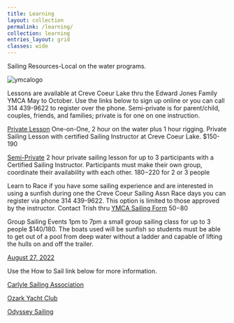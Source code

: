 ```yaml
---
title: Learning
layout: collection
permalink: /learning/
collection: learning
entries_layout: grid
classes: wide
---
```

Sailing Resources-Local on the water programs.

![ymcalogo](https://user-images.githubusercontent.com/83256703/167182152-3c2e45e4-ba3e-4b3f-875c-cdf4e2163397.png)

Lessons are available at Creve Coeur Lake thru the Edward Jones Family YMCA May to October. Use the links below to sign up online or you can call 314 439-9622 to register over the phone. Semi-private is for parent/child, couples, friends, and families; private is for one on one instruction. 

[Private Lesson](https://operations.daxko.com/Online/4034/ProgramsV2/OfferingDetails.mvc?program_id=TMP12156&offering_id=SES838988&location_id=B210&filter=H4sIAAAAAAAEAG1Sy27DIBD8lz07EiZNqnLsN-QWVYjA2l3VhghwIyvKvxfs-NVW8gHPLLOzs9xBBekqEHdonUEQ4LGmEL2K5Kx0Wnc-yAvGG6KFAkJUPqYqzjjfscOOHU9lKV72grHEojUrrixPfC8Ob-mDRwFaRayd7yWZAMJ2TVNA4_TYaMDO8M5LBh8FuKpCT7aWsb9iZhK2MZZxELwAsrrpDEqySkf6RvlsQ_lapZqA_9RMbZcSo_qcQ-qKZjIXqUXpla0nByZJb4AL-fgpMzxPNDunWefqXe1Vu0K-sL85n0eGoKiBxWKlNMaER9_h2sFMnO_zDthhnXpaw5Dzwpd8wx__8K-bre0H_nfQy8yzhefqqKWkwll6FC7rnWEXtPOYFK1qcXosg0Leqaoi-um2dm0OKThn5x20OGbExmNnKY7_jx_Y8ylMpgIAAA2) One-on-One, 2 hour on the water plus 1 hour rigging. Private Sailing Lesson with certified Sailing Instructor at Creve Coeur Lake. $150-190

[Semi-Private](https://operations.daxko.com/Online/4034/ProgramsV2/OfferingDetails.mvc?offering_id=SES838989&program_id=TMP12156&location_id=B210&filter=H4sIAAAAAAAEAG1Sy26DMBD8lz0TyXZKqvIPlXrghirLMQtdFezINo1QlH-vgfBqKnGAmd3Z2VluoLy0FWQ3aG2JkIHDmnxwKpA10mrdOS_PGK6IBhLwQbkQqwQT4sDSAzvlnGcvrxljkUVTbjjOc3HM0rf4wD0BrQLW1vWSSg-Z6ZomgcbqadAGs1WFjkwtQ3_BiBafyd7UgEMmEiCjm65ESUbpQD8oHyNoaKtU4_GfmnnkWlKqfsggTsVyNhGoRemUqWcHZZTeAWdy4UsO8LNzWnQuztZOtSNSQP7-wQVPTxD7v7G_WreuPRutlMYQ0eA63PpYiOK2XIGl29zjIcakV56LHX964vd3O47837jXzRcLj-NRS1FFsPhb2EGvmITHjqhqVIvDpqoK6OYmbdshIW-tWQ7Q4hQQm147Q2H6vv8C8F-SrJ8CAAA1) 2 hour private sailing lesson for up to 3 participants with a Certified Sailing Instructor. Participants must make their own group, coordinate their availability with each other. $180-$220 for 2 or 3 people

Learn to Race if you have some sailing experience and are interested in using a sunfish during one the Creve Coeur Sailing Assn Race days you can register via phone 314 439-9622. This option is limited to those approved by the instructor. Contact Trish thru [YMCA Sailing Form](https://forms.gle/pFpF5ZSiJ4YbxYzz9) $50-$80

Group Sailing Events 1pm to 7pm a small group sailing class for up to 3 people $140/180. The boats used will be sunfish so students must be able to get out of a pool from deep water without a ladder and capable of lifting the hulls on and off the trailer.

[August 27, 2022](https://operations.daxko.com/Online/4034/ProgramsV2/OfferingDetails.mvc?offering_id=SES852231&program_id=TMP12156&location_id=B210&filter=H4sIAAAAAAAEAG1Sy26DMBD8lz0TyTjKo_6HSj1wQ5Xl2Au1iu3INo1QlH-vHQKEphIHmNmdnZ3lCiJw1wC7gnEKgYHHVofoRdTOcidl7wM_YbwgWiggROFjqqKE0g05bOixKg-MHhghiUWrZu64IbSiW7Z7Sw_cCpAiYuv8wLUKwGzfdQV0To6DnjDXNOi1bXkczpjQ-rNYm8o4MFqAtrLrFXJthYz6B_ljhM5tjegC_lMzjVxKlBhyBmkqqslE1Aa5F7adHKgkvQJO2scvnuFX53rWOXvXemHuSA3V-0dJy90eUv83Dhfnl7Uno42QGBMafY_PPmaivs5XILvn3MtyTHrhS7ri9y_8-m7bO_837mXz2cLjeNropEJJ-i1c1qtH4XtHUrXCYN5UNBH91CSdyQkF5-x8AINjQGR87a2O4_ftFzCeWnefAgAA0)


Use the How to Sail link below for more information.

[Carlyle Sailing Association](https://csa-sailing.org)

[Ozark Yacht Club](https://ozarkyachtclub.com) 

[Odyssey Sailing](https://www.odysseysailing.com) 



